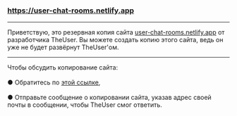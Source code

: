 <style>br{height:20px}</style>
### https://user-chat-rooms.netlify.app
<hr></hr>Приветствую, это резервная копия сайта <a href="https://TheUser-OFFICIAL.netlify.app">user-chat-rooms.netlify.app</a> от разработчика TheUser. Вы можете создать копию этого сайта, ведь он уже не будет развёрнут TheUser'ом.
<hr></hr>Чтобы обсудить копирование сайта:<br style="height:10px"></br>● Обратитесь по <a href="https://TheUser-OFFICIAL.netlify.app">этой ссылке</a>,<br style="height:10px"></br>● Отправьте сообщение о копировании сайта, указав адрес своей почты в сообщении, чтобы TheUser смог ответить.
